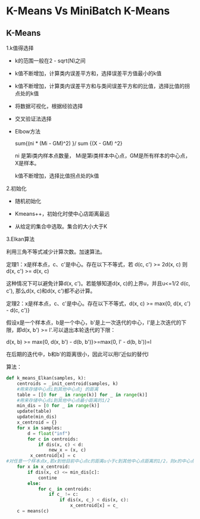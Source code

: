 # K-Means Vs MiniBatch K-Means

## K-Means

1.k值得选择

- k的范围一般在2 - sqrt(N)之间

- k值不断增加，计算类内误差平方和，选择误差平方值最小的k值

- k值不断增加，计算类内误差平方和与类间误差平方和的比值，选择比值的拐点处的k值

- 将数据可视化，根据经验选择

- 交叉验证法选择

- Elbow方法

  sum{(ni * (Mi - GM)^2) }/ sum {(X - GM) ^2}

  ni 是第i类内样本点数量， Mi是第i类样本中心点，GM是所有样本的中心点， X是样本。

  k值不断增加，选择比值拐点处的k值

2.初始化

- 随机初始化

- Kmeans++，初始化时使中心店距离最远

- 从给定的集合中选取。集合的大小大于K

3.Elkan算法

利用三角不等式减少计算次数。加速算法。

定理1：x是样本点，c、c'是中心。存在以下不等式，若 d(c, c') >= 2d(x, c) 则 d(x, c') >= d(x, c)

这种情况下可以避免计算d(x, c')。若能够知道d(x, c)的上界u，并且u<=1/2 d(c, c'), 那么d(x, c)和d(x, c')都不必计算。

定理2：x是样本点，c、c'是中心。存在以下不等式，d(x, c) >= max{0, d(x, c') - d(c, c')}

假设x是一个样本点，b是一个中心，b'是上一次迭代的中心，l'是上次迭代的下限，即d(x, b') >= l'.可以退出本轮迭代的下限：

d(x, b) >= max{0, d(x, b') - d(b, b')}>=max(0, l' - d(b, b'))=l

在后期的迭代中，b和b'的距离很小，因此可以用l'近似的替代l

算法：

```python
def k_means_Elkan(samples, k):
    centroids = _init_centroid(samples, k)
	#用来存储中心点i到其他中心点j 的距离
	table = [[0 for _ in range(k)] for _ in range(k)]
	#用来存储中心点i到其他中心点最小距离的1/2
	min_dis = [0 for _ in range(k)]
    update(table)
    update(min_dis)
    x_centroid = {}
	for x in samples:
        d = float("inf")
        for c in centroids:
            if dis(x, c) < d:
                new_x = (x, c)
         x_centroid[x] = c
#对任意一个样本点x,若x到他目前中心点c的距离u小于c到其他中心点距离的1/2，则x的中心点不变
	for x in x_centroid:
    	if dis(x, c) <= min_dis[c]:
        	contine
        else:
            for c_ in centroids:
                if c_ != c:
                    if dis(x, c_) < dis(x, c):
                        x_centroid[x] = c_
   	c = means(c)


    
      

```






